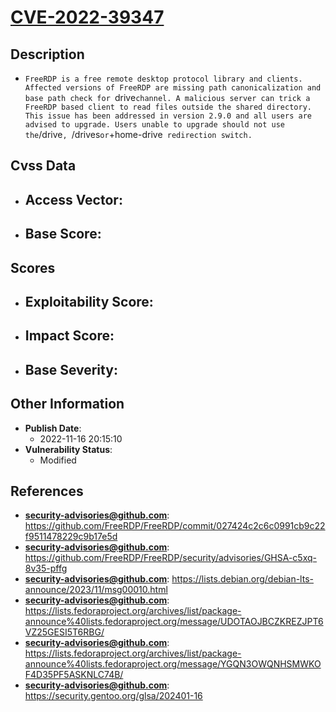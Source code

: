 
# [CVE-2022-39347](https://cve.mitre.org/cgi-bin/cvename.cgi?name=CVE-2022-39347)

## Description

- `FreeRDP is a free remote desktop protocol library and clients. Affected versions of FreeRDP are missing path canonicalization and base path check for `drive` channel. A malicious server can trick a FreeRDP based client to read files outside the shared directory. This issue has been addressed in version 2.9.0 and all users are advised to upgrade. Users unable to upgrade should not use the `/drive`, `/drives` or `+home-drive` redirection switch.`

## Cvss Data

- **Access Vector**:
  - 
- **Base Score**:
  - 

## Scores

- **Exploitability Score**:
  - 
- **Impact Score**:
  - 
- **Base Severity**:
  - 

## Other Information

- **Publish Date**:
  - 2022-11-16 20:15:10
- **Vulnerability Status**:
  - Modified

## References

- **security-advisories@github.com**: https://github.com/FreeRDP/FreeRDP/commit/027424c2c6c0991cb9c22f9511478229c9b17e5d
- **security-advisories@github.com**: https://github.com/FreeRDP/FreeRDP/security/advisories/GHSA-c5xq-8v35-pffg
- **security-advisories@github.com**: https://lists.debian.org/debian-lts-announce/2023/11/msg00010.html
- **security-advisories@github.com**: https://lists.fedoraproject.org/archives/list/package-announce%40lists.fedoraproject.org/message/UDOTAOJBCZKREZJPT6VZ25GESI5T6RBG/
- **security-advisories@github.com**: https://lists.fedoraproject.org/archives/list/package-announce%40lists.fedoraproject.org/message/YGQN3OWQNHSMWKOF4D35PF5ASKNLC74B/
- **security-advisories@github.com**: https://security.gentoo.org/glsa/202401-16
